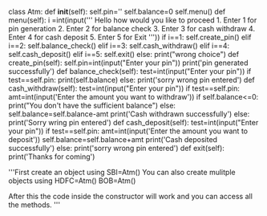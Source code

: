 class Atm:
    def __init__(self):
        self.pin=''
        self.balance=0
        self.menu()
    def menu(self):
        i =int(input('''
                Hello how would you like to proceed
                1. Enter 1 for pin generation
                2. Enter 2 for balance check
                3. Enter 3 for cash withdraw
                4. Enter 4 for cash deposit
                5. Enter 5 for Exit
'''))
        if i==1:
            self.create_pin()
        elif i==2:
            self.balance_check()
        elif i==3:
            self.cash_withdraw()
        elif i==4:
            self.cash_deposit()
        elif i==5:
            self.exit()
        else:
            print("wrong choice")
    def create_pin(self):
        self.pin=int(input("Enter your pin"))
        print('pin generated successfully')
    def balance_check(self):
        test=int(input("Enter your pin"))
        if test==self.pin:
            print(self.balance)
        else:
            print('sorry wrong pin entered')
    def cash_withdraw(self):
        test=int(input("Enter your pin"))
        if test==self.pin:
            amt=int(input('Enter the amount you want to withdraw'))
            if self.balance<=0:
                print("You don't have the sufficient balance")
            else:
                self.balance=self.balance-amt
                print('Cash withdrawn successfully')
        else:
            print('Sorry wring pin entered')
    def cash_deposit(self):
        test=int(input("Enter your pin"))
        if test==self.pin:
            amt=int(input('Enter the amount you want to deposit'))
            self.balance=self.balance+amt
            print('Cash deposited successfully')
        else:
            print('sorry wrong pin entered')
    def exit(self):
        print('Thanks for coming')


        

'''First create an object using
SBI=Atm()
You can also create mulitple objects using
HDFC=Atm()
BOB=Atm()

After this the code inside the constructor will work and you can access all the methods.
''' 



